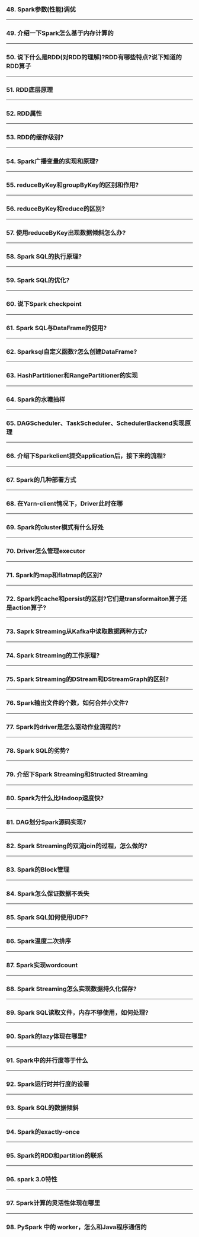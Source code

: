 ### 48. Spark参数(性能)调优
___
### 49. 介绍一下Spark怎么基于内存计算的
___
### 50. 说下什么是RDD(对RDD的理解)?RDD有哪些特点?说下知道的RDD算子
___
### 51. RDD底层原理
___
### 52. RDD属性
___
### 53. RDD的缓存级别?
___
### 54. Spark广播变量的实现和原理?
___
### 55. reduceByKey和groupByKey的区别和作用?
___
### 56. reduceByKey和reduce的区别?
___
### 57. 使用reduceByKey出现数据倾斜怎么办?
___
### 58. Spark SQL的执行原理?
___
### 59. Spark SQL的优化?
___
### 60. 说下Spark checkpoint
___
### 61. Spark SQL与DataFrame的使用?
___
### 62. Sparksql自定义函数?怎么创建DataFrame?
___
### 63. HashPartitioner和RangePartitioner的实现
___
### 64. Spark的水塘抽样
___
### 65. DAGScheduler、TaskScheduler、SchedulerBackend实现原理
___
### 66. 介绍下Sparkclient提交application后，接下来的流程?
___
### 67. Spark的几种部署方式
___
### 68. 在Yarn-client情况下，Driver此时在哪
___
### 69. Spark的cluster模式有什么好处
___
### 70. Driver怎么管理executor
___
### 71. Spark的map和flatmap的区别?
___
### 72. Spark的cache和persist的区别?它们是transformaiton算子还是action算子?
___
### 73. Saprk Streaming从Kafka中读取数据两种方式?
___
### 74. Spark Streaming的工作原理?
___
### 75. Spark Streaming的DStream和DStreamGraph的区别?
___
### 76. Spark输出文件的个数，如何合并小文件?
___
### 77. Spark的driver是怎么驱动作业流程的?
___
### 78. Spark SQL的劣势?
___
### 79. 介绍下Spark Streaming和Structed Streaming
___
### 80. Spark为什么比Hadoop速度快?
___
### 81. DAG划分Spark源码实现?
___
### 82. Spark Streaming的双流join的过程，怎么做的?
___
### 83. Spark的Block管理
___
### 84. Spark怎么保证数据不丢失
___
### 85. Spark SQL如何使用UDF?
___
### 86. Spark温度二次排序
___
### 87. Spark实现wordcount
___
### 88. Spark Streaming怎么实现数据持久化保存?
___
### 89. Spark SQL读取文件，内存不够使用，如何处理?
___
### 90. Spark的lazy体现在哪里?
___
### 91. Spark中的并行度等于什么
___
### 92. Spark运行时并行度的设署
___
### 93. Spark SQL的数据倾斜
___
### 94. Spark的exactly-once
___
### 95. Spark的RDD和partition的联系
___
### 96. spark 3.0特性
___
### 97. Spark计算的灵活性体现在哪里

___
### 98. PySpark 中的 worker，怎么和Java程序通信的
